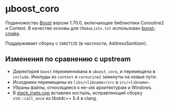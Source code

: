 # μboost_coro
Подмножество [Boost](https://www.boost.org) версии 1.70.0, включающее библиотеки Coroutine2 и Context.
В качестве основы для `CMakeLists.txt` использован [boost-cmake](https://github.com/Orphis/boost-cmake).

Поддерживает сборку с `SANITIZE` (в частности, AddressSanitizer).

## Изменения по сравнению с upstream
  * Директория `boost` переименована в `uboost_coro`, и перемещена в `include`.
  Инклуды из `context` и `coroutine2` замкнуты на новые пути.
  * Исходники перемещены из `libs/<libname>/src` в `src/<libname>`.
  * Убраны файлы, относящиеся к не-`x86` архитектурам и Windows.
  * В [stack_traits.cpp](src/context/posix/stack_traits.cpp) вставлен костыль,
  исправляющий сборку `std::call_once` из libstdc++ 5.4 в clang.
